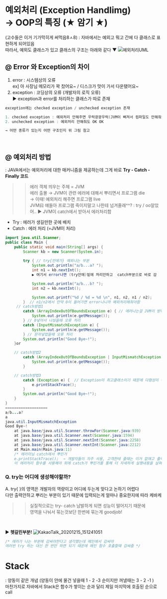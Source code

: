 # 예외처리 (Exception Handlimg) <br> → OOP의 특징 (★ 암기 ★)
(고수들은 이거 기가막히게 써먹음8ㅅ8)
: 자바에서는 예외고 뭐고 간에 다 클래스로 표현하게 되어있음 <br>
따라서, 예외도 클래스가 있고 클래스의 구조는 아래와 같다 ▼
![예외처리UML](https://user-images.githubusercontent.com/74290204/102187064-da489980-3ef6-11eb-9ebd-92b2deb58829.png)
## @ Error 와 Exception의 차이
1. error : 시스템상의 오류 <br>
ex] 아 사장님 메모리가 꽉 찼어요~ / 디스크가 맛이 가서 다운됐어요~
2. exception : 코딩상의 오류 (개발자의 로직 오류) <br>
▶ exception과 error를 처리하는 클래스가 따로 존재
```java
exception에는 checked exception / unchecked exception 존재 

1. checked exception : 예외처리 안해주면 우럭광광우럭(JVM이 삐져서 컴파일도 안해줘ㅠ)
2. unchecked exception : 예외처리 안해줘도 OK OK

→ 어떤 종류가 있는지 어떤 구조인지 위 그림 참고
```
<br>

## @ 예외처리 방법
: JAVA에서는 예외처리에 대한 매커니즘을 제공하는데 그게 바로 **Try - Catch - Finally 코드**
>> 에러 객체 띄우는 주체 = JVM <br>
에러 출몰 → JVM이 관련 에러에 대해서 뿌리면서 프로그램 die <br> 
→ 이때! 예외처리 해주면 프로그램 live  <br>
JVM曰 얘들아 프로그램 죽이지말고 나한테 넘겨줄래^^? : try / oo알았어.. ▶ JVM이 catch에서 받아서 에러처리함
- Try : 에러가 생길만한 곳에 배치
- Catch : 에러 처리 (=JVM이 처리)
```java
import java.util.Scanner;
public class Main {
	public static void main(String[] args) {
		Scanner kb = new Scanner(System.in);
	
		try { // try{안에가} 예외나는 부분
			System.out.println("a/b...a? ");
			int n1 = kb.nextInt();  
            ▶ 여기서 error나면 (try안에)밑에 처리안하고  catch부분으로 바로 감 

			System.out.println("a/b...b? ");
			int n2 = kb.nextInt();

			System.out.printf("%d / %d = %d \n", n1, n2, n1 / n2);
		}  // n1/n2에서 만약 0이 들어가면 error나니까 예외처리해줘야함
     // catch방법1    
		catch (ArrayIndexOutOfBoundsException e) { // 에러나는걸 JVM이 받아서 처리해주는 부분
			System.out.println(e.getMessage());  
		} // 0넣어서 나눴을때 오류 처리
		catch (InputMismatchException e) { 
			System.out.println(e.getMessage());  
		} // 문자넣었을때 오류 처리
		System.out.println("Good Bye~!");
	}or

    // catch방법2
		catch (ArrayIndexOutOfBoundsException | InputMismatchException e) {  // | 는 or 
			System.out.println(e.getMessage());  
		}

	// catch방법3
		catch (Exception e) {  // Exception이 최고클래스이기 때문에 다형성이 적용되서 가능한것 
			e.printStackTrace();   
		}  
		System.out.println("Good Bye~!");
	}
}
===================
a/b...a? 
a
java.util.InputMismatchException
Good Bye~!
	at java.base/java.util.Scanner.throwFor(Scanner.java:939)
	at java.base/java.util.Scanner.next(Scanner.java:1594)
	at java.base/java.util.Scanner.nextInt(Scanner.java:2258)
	at java.base/java.util.Scanner.nextInt(Scanner.java:2212)
	at Main.main(Main.java:11)  
    /* 에러아님 catch에서 뿌린거 
    e.printStackTrace();  → 개발자들이 자주 사용, 고객한테 줄때는 이거 없애고 출력("에러가 없습니다")해줘야함 고객이뭘알앜ㅋㅋㅋㅋ(개발자확인용이라그럼)
    이 에러처리 함수를 사용해야 위에 catch가 뿌린거를 통해 더 자세하게 실행내용을 살펴볼 수 있기 때문! */
```
### Q. try는 어디에 생성해야할까?
A. try{ }의 영역은 개발자의 역량이고 어디에 두는게 맞다고 논하기 어렵다 <br> 다만 출력안하고 뿌리는 부분이 있기 때문에 입력되는게 얼마나 중요한지에 따라 케바케 <br>
>> 실질적으로는 try- catch 남발하게 되면 성능이 떨어지기 때문에 <br> 영역을 나눠서 묶는것보단 한번에 묶는게 goodjob!

<br>

▶ **헷갈린부분!**
![KakaoTalk_20201215_151241051](https://user-images.githubusercontent.com/74290204/102216550-a7b29700-3f1e-11eb-9cbb-32b25c203ede.png)

```java
/* 에러가 나는 부분에 감싸야한다고 생각했는데 메인에서 감싸야 
여러번 try 하는 대신 한 번만 하면 되기 때문에 메인 함수 호출할때 감싸줌 */
```

# Stack 
: 양동이 같은 개념 (양동이 안에 물건 넣을때 1 - 2 -3 순이지만 꺼낼때는 3 - 2 -1 ) <br>
마찬가지로 자바에서 Stack은 함수가 쌓이는 순과 달리 제일 마지막에 호출된 순으로 call
